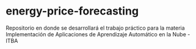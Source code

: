 # energy-price-forecasting
Repositorio en donde se desarrollará el trabajo práctico para la materia Implementación de Aplicaciones de Aprendizaje Automático en la Nube - ITBA
